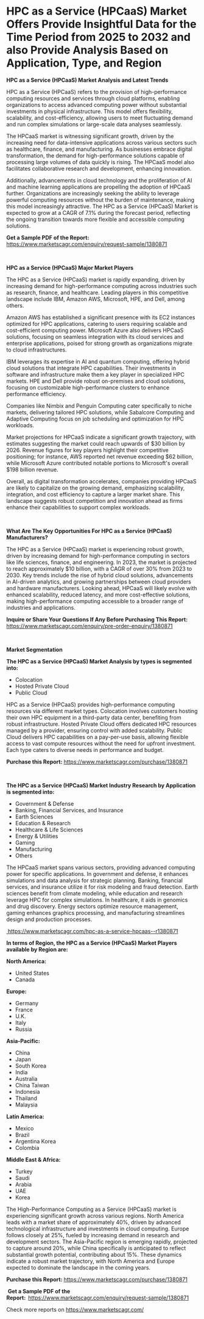 <p><h1>HPC as a Service (HPCaaS) Market Offers Provide Insightful Data for the Time Period from 2025 to 2032 and also Provide Analysis Based on Application, Type, and Region</h1></p><p><strong>HPC as a Service (HPCaaS) Market Analysis and Latest Trends</strong></p>
<p><p>HPC as a Service (HPCaaS) refers to the provision of high-performance computing resources and services through cloud platforms, enabling organizations to access advanced computing power without substantial investments in physical infrastructure. This model offers flexibility, scalability, and cost-efficiency, allowing users to meet fluctuating demand and run complex simulations or large-scale data analyses seamlessly.</p><p>The HPCaaS market is witnessing significant growth, driven by the increasing need for data-intensive applications across various sectors such as healthcare, finance, and manufacturing. As businesses embrace digital transformation, the demand for high-performance solutions capable of processing large volumes of data quickly is rising. The HPCaaS model also facilitates collaborative research and development, enhancing innovation.</p><p>Additionally, advancements in cloud technology and the proliferation of AI and machine learning applications are propelling the adoption of HPCaaS further. Organizations are increasingly seeking the ability to leverage powerful computing resources without the burden of maintenance, making this model increasingly attractive. The HPC as a Service (HPCaaS) Market is expected to grow at a CAGR of 7.1% during the forecast period, reflecting the ongoing transition towards more flexible and accessible computing solutions.</p></p>
<p><strong>Get a Sample PDF of the Report:&nbsp;</strong> <a href="https://www.marketscagr.com/enquiry/request-sample/1380871?utm_campaign=2116&utm_medium=2&utm_source=Github&utm_content=ia&utm_term=11032025&utm_id=hpc-as-a-service-hpcaas">https://www.marketscagr.com/enquiry/request-sample/1380871</a></p>
<p>&nbsp;</p>
<p><strong>HPC as a Service (HPCaaS) Major Market Players</strong></p>
<p><p>The HPC as a Service (HPCaaS) market is rapidly expanding, driven by increasing demand for high-performance computing across industries such as research, finance, and healthcare. Leading players in this competitive landscape include IBM, Amazon AWS, Microsoft, HPE, and Dell, among others.</p><p>Amazon AWS has established a significant presence with its EC2 instances optimized for HPC applications, catering to users requiring scalable and cost-efficient computing power. Microsoft Azure also delivers HPCaaS solutions, focusing on seamless integration with its cloud services and enterprise applications, poised for strong growth as organizations migrate to cloud infrastructures.</p><p>IBM leverages its expertise in AI and quantum computing, offering hybrid cloud solutions that integrate HPC capabilities. Their investments in software and infrastructure make them a key player in specialized HPC markets. HPE and Dell provide robust on-premises and cloud solutions, focusing on customizable high-performance clusters to enhance performance efficiency.</p><p>Companies like Nimbix and Penguin Computing cater specifically to niche markets, delivering tailored HPC solutions, while Sabalcore Computing and Adaptive Computing focus on job scheduling and optimization for HPC workloads.</p><p>Market projections for HPCaaS indicate a significant growth trajectory, with estimates suggesting the market could reach upwards of $30 billion by 2026. Revenue figures for key players highlight their competitive positioning; for instance, AWS reported net revenue exceeding $62 billion, while Microsoft Azure contributed notable portions to Microsoft's overall $198 billion revenue.</p><p>Overall, as digital transformation accelerates, companies providing HPCaaS are likely to capitalize on the growing demand, emphasizing scalability, integration, and cost efficiency to capture a larger market share. This landscape suggests robust competition and innovation ahead as firms enhance their capabilities to support complex workloads.</p></p>
<p>&nbsp;</p>
<p><strong>What Are The Key Opportunities For HPC as a Service (HPCaaS) Manufacturers?</strong></p>
<p><p>The HPC as a Service (HPCaaS) market is experiencing robust growth, driven by increasing demand for high-performance computing in sectors like life sciences, finance, and engineering. In 2023, the market is projected to reach approximately $10 billion, with a CAGR of over 30% from 2023 to 2030. Key trends include the rise of hybrid cloud solutions, advancements in AI-driven analytics, and growing partnerships between cloud providers and hardware manufacturers. Looking ahead, HPCaaS will likely evolve with enhanced scalability, reduced latency, and more cost-effective solutions, making high-performance computing accessible to a broader range of industries and applications.</p></p>
<p><strong>Inquire or Share Your Questions If Any Before Purchasing This Report:</strong> <a href="https://www.marketscagr.com/enquiry/pre-order-enquiry/1380871?utm_campaign=2116&utm_medium=2&utm_source=Github&utm_content=ia&utm_term=11032025&utm_id=hpc-as-a-service-hpcaas">https://www.marketscagr.com/enquiry/pre-order-enquiry/1380871</a></p>
<p>&nbsp;</p>
<p><strong>Market Segmentation</strong></p>
<p><strong>The HPC as a Service (HPCaaS) Market Analysis by types is segmented into:</strong></p>
<p><ul><li>Colocation</li><li>Hosted Private Cloud</li><li>Public Cloud</li></ul></p>
<p><p>HPC as a Service (HPCaaS) provides high-performance computing resources via different market types. Colocation involves customers hosting their own HPC equipment in a third-party data center, benefiting from robust infrastructure. Hosted Private Cloud offers dedicated HPC resources managed by a provider, ensuring control with added scalability. Public Cloud delivers HPC capabilities on a pay-per-use basis, allowing flexible access to vast compute resources without the need for upfront investment. Each type caters to diverse needs in performance and budget.</p></p>
<p><strong>Purchase this Report:&nbsp;</strong><a href="https://www.marketscagr.com/purchase/1380871?utm_campaign=2116&utm_medium=2&utm_source=Github&utm_content=ia&utm_term=11032025&utm_id=hpc-as-a-service-hpcaas">https://www.marketscagr.com/purchase/1380871</a></p>
<p>&nbsp;</p>
<p><strong>The HPC as a Service (HPCaaS) Market Industry Research by Application is segmented into:</strong></p>
<p><ul><li>Government & Defense</li><li>Banking, Financial Services, and Insurance</li><li>Earth Sciences</li><li>Education & Research</li><li>Healthcare & Life Sciences</li><li>Energy & Utilities</li><li>Gaming</li><li>Manufacturing</li><li>Others</li></ul></p>
<p><p>The HPCaaS market spans various sectors, providing advanced computing power for specific applications. In government and defense, it enhances simulations and data analysis for strategic planning. Banking, financial services, and insurance utilize it for risk modeling and fraud detection. Earth sciences benefit from climate modeling, while education and research leverage HPC for complex simulations. In healthcare, it aids in genomics and drug discovery. Energy sectors optimize resource management, gaming enhances graphics processing, and manufacturing streamlines design and production processes.</p></p>
<p><a href="https://www.marketscagr.com/hpc-as-a-service-hpcaas--r1380871?utm_campaign=2116&utm_medium=2&utm_source=Github&utm_content=ia&utm_term=11032025&utm_id=hpc-as-a-service-hpcaas">&nbsp;https://www.marketscagr.com/hpc-as-a-service-hpcaas--r1380871</a></p>
<p><strong>In terms of Region, the HPC as a Service (HPCaaS) Market Players available by Region are:</strong></p>
<p>
    <p> <strong> North America: </strong>
        <ul>
            <li>United States</li>
            <li>Canada</li>
        </ul>
        </p> 
    <p> <strong> Europe: </strong>
        <ul>
            <li>Germany</li>
            <li>France</li>
            <li>U.K.</li>
            <li>Italy</li>
            <li>Russia</li>
        </ul>
        </p> 
    <p> <strong> Asia-Pacific: </strong>
        <ul>
            <li>China</li>
            <li>Japan</li>
            <li>South Korea</li>
            <li>India</li>
            <li>Australia</li>
            <li>China Taiwan</li>
            <li>Indonesia</li>
            <li>Thailand</li>
            <li>Malaysia</li>
        </ul>
        </p> 
    <p> <strong> Latin America: </strong>
        <ul>
            <li>Mexico</li>
            <li>Brazil</li>
            <li>Argentina Korea</li>
            <li>Colombia</li>
        </ul>
        </p> 
    <p> <strong> Middle East & Africa: </strong>
        <ul>
            <li>Turkey</li>
            <li>Saudi</li>
            <li>Arabia</li>
            <li>UAE</li>
            <li>Korea</li>
        </ul>
    </p>
    </p>
<p><p>The High-Performance Computing as a Service (HPCaaS) market is experiencing significant growth across various regions. North America leads with a market share of approximately 40%, driven by advanced technological infrastructure and investments in cloud computing. Europe follows closely at 25%, fueled by increasing demand in research and development sectors. The Asia-Pacific region is emerging rapidly, projected to capture around 20%, while China specifically is anticipated to reflect substantial growth potential, contributing about 15%. These dynamics indicate a robust market trajectory, with North America and Europe expected to dominate the landscape in the coming years.</p></p>
<p><strong>Purchase this Report: </strong><a href="https://www.marketscagr.com/purchase/1380871?utm_campaign=2116&utm_medium=2&utm_source=Github&utm_content=ia&utm_term=11032025&utm_id=hpc-as-a-service-hpcaas">https://www.marketscagr.com/purchase/1380871</a></p>
<p>&nbsp;<strong>Get a Sample PDF of the Report:&nbsp;&nbsp;</strong><a href="https://www.marketscagr.com/enquiry/request-sample/1380871?utm_campaign=2116&utm_medium=2&utm_source=Github&utm_content=ia&utm_term=11032025&utm_id=hpc-as-a-service-hpcaas">https://www.marketscagr.com/enquiry/request-sample/1380871</a></p>
<p><strong></strong></p>
<p>Check more reports on <a href="https://www.marketscagr.com/?utm_campaign=2116&utm_medium=2&utm_source=Github&utm_content=ia&utm_term=11032025&utm_id=hpc-as-a-service-hpcaas">https://www.marketscagr.com/</a></p>